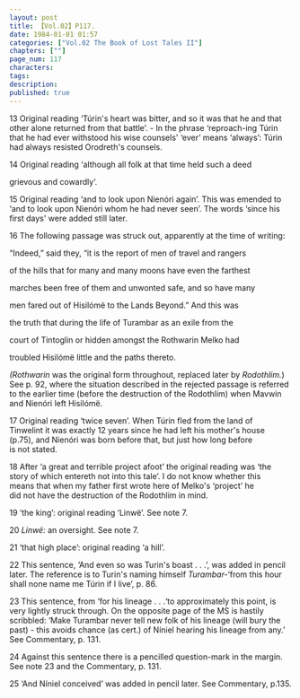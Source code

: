 ```yaml
---
layout: post
title: 【Vol.02】P117.
date: 1984-01-01 01:57
categories: ["Vol.02 The Book of Lost Tales II"]
chapters: [""]
page_num: 117
characters: 
tags: 
description: 
published: true
---
```


<p style="text-indent: 0;">
 13 Original reading ‘Túrin's heart was bitter, and so it was that he and that other alone returned from that battle’. - In the phrase ‘reproach-ing Túrin that he had ever withstood his wise counsels' ‘ever’ means ‘always’: Túrin had always resisted Orodreth's counsels.
</p>

 14 Original reading ‘although all folk at that time held such a deed

 grievous and cowardly’.

15 Original reading ‘and to look upon Nienóri again’. This was emended to ‘and to look upon Nienóri whom he had never seen’. The words ‘since his first days' were added still later.

16 The following passage was struck out, apparently at the time of writing:

“Indeed,” said they, “it is the report of men of travel and rangers

of the hills that for many and many moons have even the farthest

 marches been free of them and unwonted safe, and so have many

 men fared out of Hisilómë to the Lands Beyond.” And this was

the truth that during the life of Turambar as an exile from the

court of Tintoglin or hidden amongst the Rothwarin Melko had

troubled Hisilómë little and the paths thereto.

<I>(Rothwarin</I> was the original form throughout, replaced later by <I>Rodothlim.</I>) See p. 92, where the situation described in the rejected passage is referred to the earlier time (before the destruction of the Rodothlim) when Mavwin and Nienóri left Hisilómë.

17 Original reading ‘twice seven’. When Túrin fled from the land of<BR>Tinwelint it was exactly 12 years since he had left his mother's house<BR> (p.75), and Nienóri was born before that, but just how long before<BR>is not stated.

18 After ‘a great and terrible project afoot’ the original reading was ‘the<BR>story of which entereth not into this tale’. I do not know whether this<BR><I></I> means that when my father first wrote here of Melko's ‘project’ he<BR>did not have the destruction of the Rodothlim in mind.

19 ‘the king’: original reading ‘Linwë’. See note 7.

20 <I>Linwë:</I> an oversight. See note 7.

21 ‘that high place’: original reading ‘a hill’.

22 This sentence, ‘And even so was Turin's boast . . .’, was added in pencil later. The reference is to Turin's naming himself <I>Turambar-</I>‘from this hour shall none name me Túrin if I live’, p. 86.

23 This sentence, from ‘for his lineage . . .‘to approximately this point, is very lightly struck through. On the opposite page of the MS is hastily scribbled: ‘Make Turambar never tell new folk of his lineage (will bury the past) - this avoids chance (as cert.) of Níniel hearing his lineage from any.’ See Commentary, p. 131.

24 Against this sentence there is a pencilled question-mark in the margin. See note 23 and the Commentary, p. 131.

25 ‘And Níniel conceived’ was added in pencil later. See Commentary, p.135.

